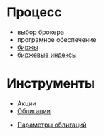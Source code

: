 # Процесс
* выбор брокера
* програмное обеспечение
*  [биржы](stocks.md)
* [биржевые индексы](stock_indexes.md)
# Инструменты
* Акции
* [Облигации](bonds.md)
- [Параметры облигаций](bond_params.md)
